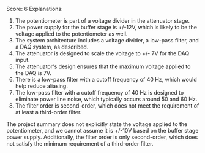 Score: 6
Explanations: 
1. The potentiometer is part of a voltage divider in the attenuator stage.
2. The power supply for the buffer stage is +/-12V, which is likely to be the voltage applied to the potentiometer as well.
3. The system architecture includes a voltage divider, a low-pass filter, and a DAQ system, as described.
4. The attenuator is designed to scale the voltage to +/- 7V for the DAQ input.
5. The attenuator's design ensures that the maximum voltage applied to the DAQ is 7V.
6. There is a low-pass filter with a cutoff frequency of 40 Hz, which would help reduce aliasing.
7. The low-pass filter with a cutoff frequency of 40 Hz is designed to eliminate power line noise, which typically occurs around 50 and 60 Hz.
8. The filter order is second-order, which does not meet the requirement of at least a third-order filter.

The project summary does not explicitly state the voltage applied to the potentiometer, and we cannot assume it is +/-10V based on the buffer stage power supply. Additionally, the filter order is only second-order, which does not satisfy the minimum requirement of a third-order filter.